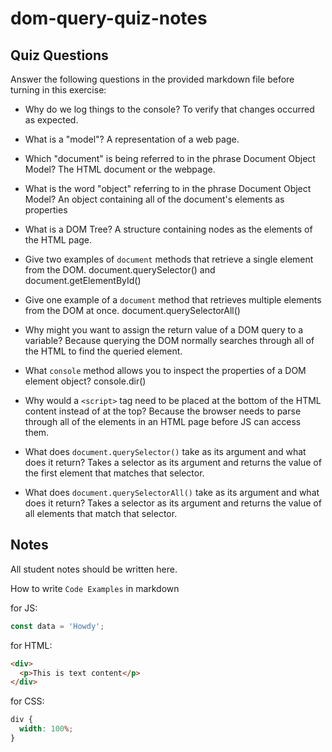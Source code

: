 # dom-query-quiz-notes

## Quiz Questions

Answer the following questions in the provided markdown file before turning in this exercise:

- Why do we log things to the console?
  To verify that changes occurred as expected.

- What is a "model"?
  A representation of a web page.

- Which "document" is being referred to in the phrase Document Object Model?
  The HTML document or the webpage.

- What is the word "object" referring to in the phrase Document Object Model?
  An object containing all of the document's elements as properties

- What is a DOM Tree?
  A structure containing nodes as the elements of the HTML page.

- Give two examples of `document` methods that retrieve a single element from the DOM.
  document.querySelector() and document.getElementById()

- Give one example of a `document` method that retrieves multiple elements from the DOM at once.
  document.querySelectorAll()

- Why might you want to assign the return value of a DOM query to a variable?
  Because querying the DOM normally searches through all of the HTML to find the queried element.

- What `console` method allows you to inspect the properties of a DOM element object?
  console.dir()

- Why would a `<script>` tag need to be placed at the bottom of the HTML content instead of at the top?
  Because the browser needs to parse through all of the elements in an HTML page before JS can access them.

- What does `document.querySelector()` take as its argument and what does it return?
  Takes a selector as its argument and returns the value of the first element that matches that selector.

- What does `document.querySelectorAll()` take as its argument and what does it return?
  Takes a selector as its argument and returns the value of all elements that match that selector.

## Notes

All student notes should be written here.

How to write `Code Examples` in markdown

for JS:

```javascript
const data = 'Howdy';
```

for HTML:

```html
<div>
  <p>This is text content</p>
</div>
```

for CSS:

```css
div {
  width: 100%;
}
```
